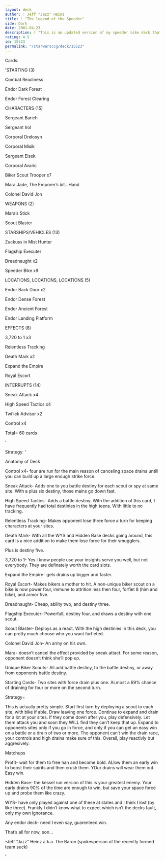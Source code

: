 ```yaml
---
layout: deck
author: ! Jeff "Jazz" Heinz
title: ! "The legend of the Speeder"
side: Dark
date: 2001-04-23
description: ! "This is an updated version of my speeder bike deck that provides quick drains, high destinies, and overall power.  -The Baron"
rating: 4.5
id: 15523
permalink: "/starwarsccg/deck/15523"
---
```

Cards: 

'STARTING (3)


Combat Readiness

Endor Dark Forest

Endor Forest Clearing


CHARACTERS (15)


Sergeant Barich

Sergeant Irol

Corporal Drelosyn

Corporal Misik

Sergeant Elsek

Corporal Avaric

Biker Scout Trooper x7

Mara Jade, The Emporer’s bit...Hand

Colonel David Jon


WEAPONS (2)


Mara’s Stick

Scout Blaster


STARSHIPS/VEHICLES (13)


Zuckuss in Mist Hunter

Flagship Executer

Dreadnaught x2

Speeder Bike x9


LOCATIONS, LOCATIONS, LOCATIONS (5)


Endor Back Door x2

Endor Dense Forest

Endor Ancient Forest

Endor Landing Platform


EFFECTS (8)


3,720 to 1 x3

Relentless Tracking

Death Mark x2

Expand the Empire

Royal Escort


INTERRUPTS (14)


Sneak Attack x4

High Speed Tactics x4

Twi’lek Advisor x2

Control x4


Total= 60 cards 

'

Strategy: '

Anatomy of Deck


Control x4- four are run for the main reason of canceling space drains untill you can build up a large enough strike force.


Sneak Attack- Adds one to you battle destiny for each scout or spy at same site. With a plus six destiny, those mains go down fast.


High Speed Tactics- Adds a battle destiny. With the addition of this card, I have frequently had total destinies in the high teens. With little to no tracking.


Relentless Tracking- Makes opponent lose three force a turn for keeping characters at your sites.


Death Mark- With all the WYS and Hidden Base decks going around, this card is a nice addition to make them lose force for their smugglers.

Plus is destiny five.


3,720 to 1- Yes I know people use your insights serve you well, but not everybody. They are definately worth the card slots.


Expand the Empire- gets drains up bigger and faster.


Royal Escort- Makes bikers a mother to hit. A non-unique biker scout on a bike is now power four, immune to attrition less then four, forfiet 8 (him and bike), and armor five.  


Dreadnaught- Cheap, ability two, and destiny three.


Flagship Executer- Powerfull, destiny four, and draws a destiny with one scout.


Scout Blaster- Deploys as a react. With the high destinies in this deck, you can pretty much choose who you want forfieted.


Colonel David Jon- An army on his own.


Mara- doesn’t cancel the effect provided by sneak attact. For some reason, opponent doesn’t think she’ll pop up.


Unique Biker Scouts- All add battle destiny, to the battle destiny, or away from opponents battle destiny.


Starting Cards- Two sites with force drain plus one.  ALmost a 99% chance of draining for four or more on the second turn.




Strategy=



This is actually pretty simple. Start first turn by deploying a scout to each site, with bike if able.  Draw leaving one force.  Continue to expand and drain for a lot at your sites.  If they come down after you, play defensively.  Let them attack you and soon they WILL find they can’t keep that up.  Expand to opponents sites only if you go in force, and only if you can get an easy win on a battle or a drain of two or more. The opponent can’t win the drain race, your controls and high drains make sure of this.  Overall, play reactivly but aggresively.



Matchups



Profit- wait for them to free han and become bold. ALlow them an early win to boost their spirits and then crush them. YOur drains will wear them out.  Easy win.


Hidden Base- the kessel run version of this is your greatest enemy.  Your early drains 90% of the time are enough to win, but save your space force up and probe them like crazy.


WYS- have only played against one of these at states and I think I lost (by like three). Frankly I didn’t know what to expect which isn’t the decks fault, only my own ignorance.


Any endor deck- need I even say, guarenteed win.


That’s all for now, son...


-Jeff "Jazz" Heinz a.k.a. The Baron (spokesperson of the recently formed team suck)

'
